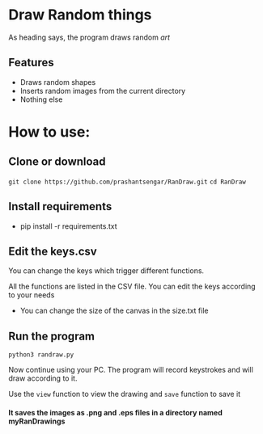 # Draw Random things
As heading says, the program draws random _art_

## Features
- Draws random shapes
- Inserts random images from the current directory
- Nothing else

# How to use:

## Clone or download
`git clone https://github.com/prashantsengar/RanDraw.git`
`cd RanDraw`

## Install requirements
- pip install -r requirements.txt

## Edit the keys.csv
You can change the keys which trigger different functions.

All the functions are listed in the CSV file. You can edit the keys
according to your needs

- You can change the size of the canvas in the size.txt file

## Run the program
`python3 randraw.py`

Now continue using your PC. The program will record keystrokes
and will draw according to it.

Use the `view` function to view the drawing and `save` function to save it

#### It saves the images as .png and .eps files in a directory named myRanDrawings
